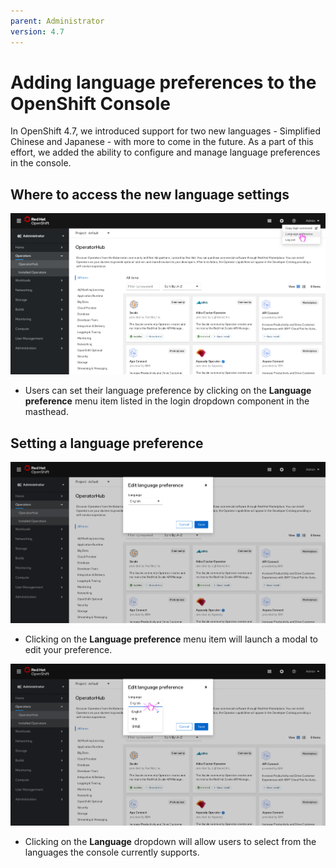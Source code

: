 ```yaml
---
parent: Administrator
version: 4.7
---
```


# Adding language preferences to the OpenShift Console

In OpenShift 4.7, we introduced support for two new languages - Simplified Chinese and Japanese - with more to come in the future. As a part of this effort, we added the ability to configure and manage language preferences in the console.

## Where to access the new language settings 

![Accessing Language Preference](img/Accessing-preferences.png)
- Users can set their language preference by clicking on the **Language preference** menu item listed in the login dropdown component in the masthead. 

## Setting a language preference

![Edit language preference modal 1](img/Language_Modal_1.png)
- Clicking on the **Language preference** menu item will launch a modal to edit your preference. 

![Edit language preference modal 2](img/Language_Modal_2.png)
- Clicking on the **Language** dropdown will allow users to select from the languages the console currently supports.
